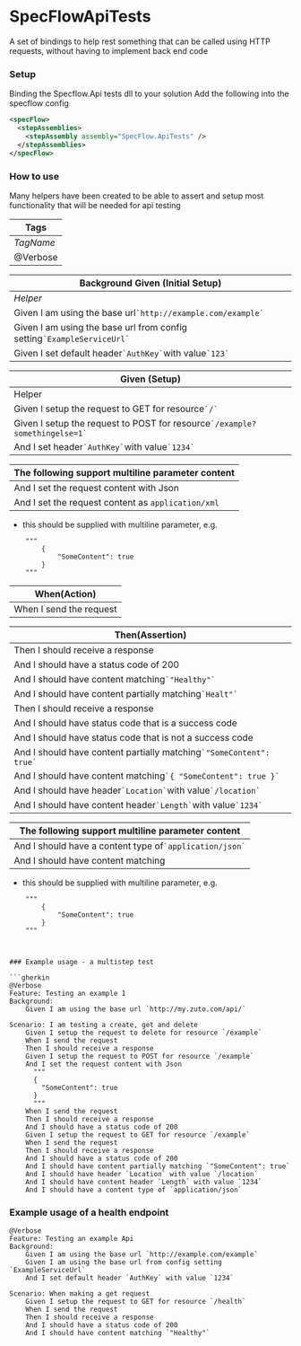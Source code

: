 # SpecFlowApiTests

A set of bindings to help rest something that can be called using HTTP requests, without having to implement back end code

### Setup
Binding the Specflow.Api tests dll to your solution
Add the following into the specflow config
```xml
<specFlow>
  <stepAssemblies>
    <stepAssembly assembly="SpecFlow.ApiTests" />
  </stepAssemblies>
</specFlow>
```

### How to use

Many helpers have been created to be able to assert and setup most functionality that will be needed for api testing

|Tags|
|-|
|*TagName*|*Description*|
|@Verbose|Outputs request and response to console|

| Background Given (Initial Setup) |
| -|
| *Helper* | *Description* |
| Given I am using the base url`` `http://example.com/example` ``| Sets all requests to point to the base url specified |
| Given I am using the base url from config setting`` `ExampleServiceUrl` ``| Sets all requests to point to the base url in the config file AppSettings |
| Given I set default header`` `AuthKey` ``with value`` `123` ``| Sets a default request header that is applied to all requests |
   
|Given (Setup)|
|-|
|Helper|Description|
|Given I setup the request to GET for resource`` `/` ``|Creates a new request message, with verb for a resource path|
|Given I setup the request to POST for resource`` `/example?somethingelse=1` ``| Creates a new request message, with verb for a resource path|
|And I set header`` `AuthKey` ``with value`` `1234` ``|Adds a header into the request with key and value|

|The following support multiline parameter content|
|-|
|And I set the request content with Json |Sets the request content with json type, allowing multiline json content|
| And I set the request content as `application/xml` | Example of setting a specific content type e.g. xml |    
- this should be supplied with multiline parameter, e.g.
```
    """
        {
            "SomeContent": true
        }
    """ 
```

|When(Action)|
|-|
|When I send the request | Sends the request|

|Then(Assertion)|
|-|
| Then I should receive a response | No functionality, but reads better|
| And I should have a status code of 200 | Asserts response status code match |
| And I should have content matching`` `"Healthy"` `` | Asserts response content matching exactly| 
| And I should have content partially matching`` `Healt"` ``| Asserts response content matching partially |
|Then I should receive a response| No functionality, but reads better|
|And I should have status code that is a success code| Asserts the response code is less than 400|
|And I should have status code that is not a success code|Asserts the response code is 400 or greater|
|And I should have content partially matching`` `"SomeContent": true` ``|Asserts response content matching partially|    
| And I should have content matching`` `{ "SomeContent": true }`	 ``| Asserts response content matching Exact|    
|And I should have header`` `Location` ``with value`` `/location` ``|Asserts response header exists matching key and value|
|And I should have content header`` `Length` ``with value`` `1234` ``| Asserts response content header exists matching key and value|
    
|The following support multiline parameter content|
|-|
|And I should have a content type of`` `application/json` ``|Asserts response content-type header matches value|            
| And I should have content matching | Asserts response content matching Exact with multiline support |
- this should be supplied with multiline parameter, e.g.
```    
    """
        {
	        "SomeContent": true 
        }
    """
```
    

```


### Example usage - a multistep test

```gherkin
@Verbose
Feature: Testing an example 1
Background: 
    Given I am using the base url `http://my.zuto.com/api/`

Scenario: I am testing a create, get and delete
    Given I setup the request to delete for resource `/example`
    When I send the request
    Then I should receive a response	
    Given I setup the request to POST for resource `/example`
    And I set the request content with Json
	  """
	  {
		"SomeContent": true
	  }
	  """
    When I send the request
    Then I should receive a response
    And I should have a status code of 200    
    Given I setup the request to GET for resource `/example`
    When I send the request
    Then I should receive a response
    And I should have a status code of 200    
    And I should have content partially matching `"SomeContent": true`	  
    And I should have header `Location` with value `/location`
    And I should have content header `Length` with value `1234`
    And I should have a content type of `application/json`
```

### Example usage of a health endpoint
```gherkin
@Verbose 
Feature: Testing an example Api
Background: 	
	Given I am using the base url `http://example.com/example`	
	Given I am using the base url from config setting `ExampleServiceUrl`	
	And I set default header `AuthKey` with value `1234`

Scenario: When making a get request	
	Given I setup the request to GET for resource `/health`	
    When I send the request	
    Then I should receive a response	
	And I should have a status code of 200
	And I should have content matching `"Healthy"`		
```

